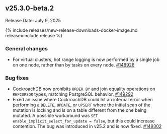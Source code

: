 ## v25.3.0-beta.2

Release Date: July 9, 2025

{% include releases/new-release-downloads-docker-image.md release=include.release %}

<h3 id="v25-3-0-beta-2-general-changes">General changes</h3>

- For virtual clusters, hot range logging is now performed by a single job on one node, rather than by tasks on every node.
 [#148926][#148926]

<h3 id="v25-3-0-beta-2-bug-fixes">Bug fixes</h3>

- CockroachDB now prohibits `ORDER BY` and join equality operations on `REFCURSOR` types, matching PostgreSQL behavior.
 [#149292][#149292]
- Fixed an issue where CockroachDB could hit an internal error when performing a `DELETE`, `UPDATE`, or `UPSERT` where the initial scan of the mutation is locking and is on a table different from the one being mutated. A possible workaround was `SET enable_implicit_select_for_update = false`, but this could increase contention. The bug was introduced in v25.2 and is now fixed.
 [#149302][#149302]


[#148926]: https://github.com/cockroachdb/cockroach/pull/148926
[#149292]: https://github.com/cockroachdb/cockroach/pull/149292
[#149302]: https://github.com/cockroachdb/cockroach/pull/149302
